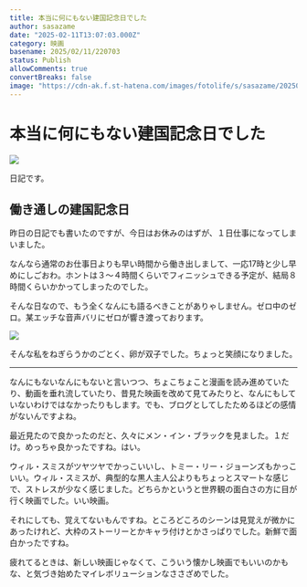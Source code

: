 ```yaml
---
title: 本当に何にもない建国記念日でした
author: sasazame
date: "2025-02-11T13:07:03.000Z"
category: 映画
basename: 2025/02/11/220703
status: Publish
allowComments: true
convertBreaks: false
image: "https://cdn-ak.f.st-hatena.com/images/fotolife/s/sasazame/20250211/20250211201413.png"
---
```

# 本当に何にもない建国記念日でした

![](https://cdn-ak.f.st-hatena.com/images/fotolife/s/sasazame/20250211/20250211201413.png)

日記です。

<!-- Extended Body -->

## 働き通しの建国記念日

昨日の日記でも書いたのですが、今日はお休みのはずが、１日仕事になってしまいました。

なんなら通常のお仕事日よりも早い時間から働き出しまして、一応17時と少し早めにしごおわ。ホントは３～４時間くらいでフィニッシュできる予定が、結局８時間くらいかかってしまったのでした。

そんな日なので、もう全くなんにも語るべきことがありゃしません。ゼロ中のゼロ。某エッチな音声バリにゼロが響き渡っております。

![](https://cdn-ak.f.st-hatena.com/images/fotolife/s/sasazame/20250211/20250211214007.png)

そんな私をねぎらうかのごとく、卵が双子でした。ちょっと笑顔になりました。

* * *

なんにもないなんにもないと言いつつ、ちょこちょこと漫画を読み進めていたり、動画を垂れ流していたり、昔見た映画を改めて見てみたりと、なんにもしていないわけではなかったりもします。でも、ブログとしてしたためるほどの感情がないんですよね。

最近見たので良かったのだと、久々にメン・イン・ブラックを見ました。１だけ。めっちゃ良かったですね。はい。

ウィル・スミスがツヤツヤでかっこいいし、トミー・リー・ジョーンズもかっこいい。ウィル・スミスが、典型的な黒人主人公よりもちょっとスマートな感じで、ストレスが少なく感じました。どちらかというと世界観の面白さの方に目が行く映画でした。いい映画。

それにしても、覚えてないもんですね。ところどころのシーンは見覚えが微かにあったけれど、大枠のストーリーとかキャラ付けとかさっぱりでした。新鮮で面白かったですね。

疲れてるときは、新しい映画じゃなくて、こういう懐かし映画でもいいのかもな、と気づき始めたマイレボリューションなささざめでした。